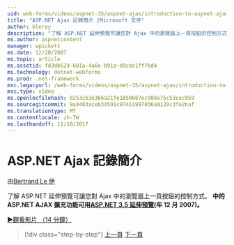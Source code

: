 ```yaml
---
uid: web-forms/videos/aspnet-35/aspnet-ajax/introduction-to-aspnet-ajax-history
title: "ASP.NET Ajax 記錄簡介 |Microsoft 文件"
author: bleroy
description: "了解 ASP.NET 延伸預覽可讓您對 Ajax 中的瀏覽器上一頁按鈕的控制方式。 ASP.NET AJAX 擴充功能可用在 ASP.NET 3.5 Extens..."
ms.author: aspnetcontent
manager: wpickett
ms.date: 12/20/2007
ms.topic: article
ms.assetid: fd3db529-601a-4a6e-b91a-d9cbe1ff7bd4
ms.technology: dotnet-webforms
ms.prod: .net-framework
msc.legacyurl: /web-forms/videos/aspnet-35/aspnet-ajax/introduction-to-aspnet-ajax-history
msc.type: video
ms.openlocfilehash: 0253cb3e366a21fe1850667ec988e75c53cec959
ms.sourcegitcommit: 9a9483aceb34591c97451997036a9120c3fe2baf
ms.translationtype: MT
ms.contentlocale: zh-TW
ms.lasthandoff: 11/10/2017
---
```

<a name="introduction-to-aspnet-ajax-history"></a>ASP.NET Ajax 記錄簡介
====================
由[Bertrand Le 伊](https://github.com/bleroy)

了解 ASP.NET 延伸預覽可讓您對 Ajax 中的瀏覽器上一頁按鈕的控制方式。 **中的 ASP.NET AJAX 擴充功能可用[ASP.NET 3.5 延伸預覽](https://www.asp.net/downloads/35-sp1#find)(年 12 月 2007)。**

[&#9654;觀看影片 （14 分鐘）](https://channel9.msdn.com/Blogs/ASP-NET-Site-Videos/introduction-to-aspnet-ajax-history)

>[!div class="step-by-step"]
[上一頁](adonet-data-services-with-aspnet-ajax-support.md)
[下一頁](using-script-combining-to-improve-ajax-performance.md)
